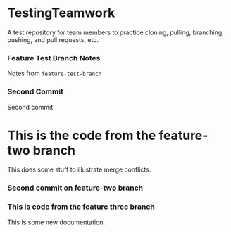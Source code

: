 # TestingTeamwork
A test repository for team members to practice cloning, pulling, branching, pushing, and pull requests, etc.

### Feature Test Branch Notes

Notes from `feature-test-branch`

### Second Commit

Second commit

# This is the code from the feature-two branch

This does some stuff to illustrate merge conflicts.


### Second commit on feature-two branch

### This is code from the feature three branch

This is some new documentation.
